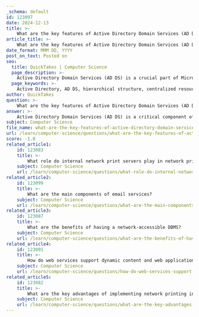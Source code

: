 ```yaml
---
_schema: default
id: 123097
date: 2024-12-13
title: >-
    What are the key features of Active Directory Domain Services (AD DS)?
article_title: >-
    What are the key features of Active Directory Domain Services (AD DS)?
date_format: MMM DD, YYYY
post_on_text: Posted on
seo:
  title: QuickTakes | Computer Science
  page_description: >-
    Active Directory Domain Services (AD DS) is a crucial part of Microsoft's Active Directory that offers features such as hierarchical structuring, centralized management, single sign-on capabilities, and robust security features, all aimed at efficient network resource management.
  page_keywords: >-
    Active Directory, AD DS, hierarchical structure, centralized resource management, extensible schema, multimaster replication, single sign-on, security features, integration, group policies, network management, user authentication, resource organization
author: QuickTakes
question: >-
    What are the key features of Active Directory Domain Services (AD DS)?
answer: >-
    Active Directory Domain Services (AD DS) is a critical component of Microsoft's Active Directory, providing a range of features that facilitate the management and organization of network resources. Here are the key features of AD DS:\n\n1. **Hierarchical Structure**: AD DS organizes network elements into a hierarchical containment structure, which typically includes domains, trees, and forests. This structure allows for efficient management of resources and provides a clear organizational framework.\n\n2. **Centralized Resource Management**: AD DS enables IT administrators to manage and store information about various resources, including user accounts, computers, and devices, in a centralized database. This centralization simplifies administration and enhances security.\n\n3. **Rich and Extensible Schema**: The Active Directory Schema defines the types of objects and their properties that can be stored in the directory. This extensibility allows organizations to customize the directory to meet their specific needs.\n\n4. **Multimaster Replication**: AD DS supports multimaster replication, allowing changes to be made from multiple points of administration. This feature enhances availability and reliability, as updates can be made from different locations without a single point of failure.\n\n5. **Single Sign-On (SSO)**: AD DS provides a single sign-on capability, allowing users to authenticate once and gain access to multiple network resources without needing to log in again. This improves user experience and productivity.\n\n6. **Security Features**: AD DS includes robust security features such as password policies, group policies, and access controls. These features help protect sensitive information and ensure that only authorized users can access specific resources.\n\n7. **Integration with Other Services**: AD DS is designed to integrate seamlessly with other key distributed applications, such as Microsoft Exchange, reducing the number of directory services that need to be managed.\n\n8. **Flexible Data Organization**: Administrators have the flexibility to determine how data is organized within the directory, allowing for customization based on the organization's structure and needs.\n\n9. **Support for Group Policies**: AD DS allows for the implementation of group policies, which can be used to manage user and computer settings across the network, ensuring compliance with organizational standards.\n\nThese features make Active Directory Domain Services an essential tool for organizations looking to manage their network resources effectively and securely.
subject: Computer Science
file_name: what-are-the-key-features-of-active-directory-domain-services-ad-ds.md
url: /learn/computer-science/questions/what-are-the-key-features-of-active-directory-domain-services-ad-ds
score: -1.0
related_article1:
    id: 123083
    title: >-
        What role do internal network print servers play in network printing?
    subject: Computer Science
    url: /learn/computer-science/questions/what-role-do-internal-network-print-servers-play-in-network-printing
related_article2:
    id: 123099
    title: >-
        What are the main components of email services?
    subject: Computer Science
    url: /learn/computer-science/questions/what-are-the-main-components-of-email-services
related_article3:
    id: 123087
    title: >-
        What are the benefits of having a network-accessible DBMS?
    subject: Computer Science
    url: /learn/computer-science/questions/what-are-the-benefits-of-having-a-networkaccessible-dbms
related_article4:
    id: 123091
    title: >-
        How do web services support dynamic content and web applications?
    subject: Computer Science
    url: /learn/computer-science/questions/how-do-web-services-support-dynamic-content-and-web-applications
related_article5:
    id: 123082
    title: >-
        What are the key advantages of implementing network printing in an organization?
    subject: Computer Science
    url: /learn/computer-science/questions/what-are-the-key-advantages-of-implementing-network-printing-in-an-organization
---
```


&nbsp;